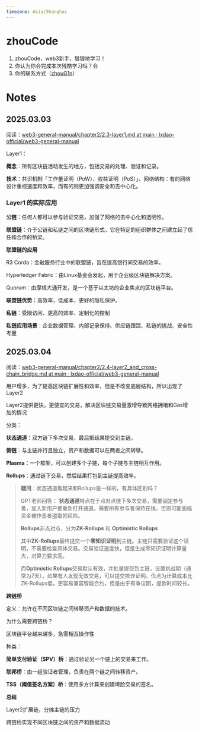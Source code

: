 ```yaml
---
timezone: Asia/Shanghai
---
```


# zhouCode

1. zhouCode，web3新手，狠狠地学习！
2. 你认为你会完成本次残酷学习吗？会
3. 你的联系方式（[zhouG1n](https://t.me/zhouG1n)）

# Notes

<!-- Content_START -->

## 2025.03.03

阅读：[web3-general-manual/chapter2/2.3-layer1.md at main · lxdao-official/web3-general-manual](https://github.com/lxdao-official/web3-general-manual/blob/main/chapter2/2.3-layer1.md)

Layer1：

**概念**：所有区块链活动发生的地方，包括交易的处理、验证和记录。

**技术**：共识机制「工作量证明（PoW）、权益证明（PoS）」、网络结构：有的网络设计重视速度和效率，而有的则更加强调安全和去中心化。

### Layer1 的实际应用

**公链**：任何人都可以参与验证交易，加强了网络的去中心化和透明性。

**联盟链**：介于公链和私链之间的区块链形式，它在特定的组织群体之间建立起了信任和合作的桥梁。

**联盟链的应用**

R3 Corda：金融服务行业中的联盟链，旨在提高银行间交易的效率。

Hyperledger Fabric：由Linux基金会发起，用于企业级区块链解决方案。

Quorum：由摩根大通开发，是一个基于以太坊的企业焦点的区块链平台。

**联盟链优势**：高效率，低成本，更好的隐私保护。

**私链**：受限访问、更高的效率、定制化的控制

**私链应用场景**：企业数据管理、内部记录保持、供应链跟踪、私链的挑战、安全性考量

## 2025.03.04

阅读：[web3-general-manual/chapter2/2.4-layer2_and_cross-chain_bridge.md at main · lxdao-official/web3-general-manual](https://github.com/lxdao-official/web3-general-manual/blob/main/chapter2/2.4-layer2_and_cross-chain_bridge.md)

用户增多，为了提高区块链扩展性和效率，但是不改变底层结构，所以出现了Layer2

Layer2提供更快，更便宜的交易，解决区块链交易量激增导致网络拥堵和Gas增加的情况

分类：

**状态通道**：双方链下多次交易，最后把结果提交到主链。

**侧链**：与主链并行且独立，资产和数据可以在两者之间转移。

**Plasma**：一个框架，可以创建多个子链，每个子链与主链相互作用。

**Rollups**：通过链下交易，然后结果打包到主链提高效率。

> **疑问**：状态通道看起来和Rollups是一样的，有具体区别吗？
>
> GPT老师回答：
> **状态通道**特点在于点对点链下多次交易，需要固定参与者，加入新用户要重新打开通道。需要所有参与者保持在线，否则可能面临资金被作恶者盗取的风险。
>
> **Rollups**非点对点，分为**ZK-Rollups** 和 **Optimistic Rollups**
>
> 其中**ZK-Rollups**最终提交一个**零知识证明**到主链。主链只需要验证这个证明，不需要检查具体交易。交易验证速度快，但是生成零知识证明计算量大，对算力要求高。
>
> 而**Optimistic Rollups**交易默认有效，并批量提交到主链，设置挑战期（通常为7天），如果有人发现无效交易，可以提交欺诈证明。优点为计算成本比ZK-Rollups低，更容易兼容智能合约，但是由于有争议期，提款时间较长。

**跨链桥**

定义：允许在不同区块链之间转移资产和数据的技术。

为什么需要跨链桥？

区块链平台越来越多，急需相互操作性

种类：

**简单支付验证（SPV）桥**：通过验证另一个链上的交易来工作。

**联邦桥**：由一组验证者管理，负责在两个链之间转移资产。

**TSS（阈值签名方案）桥**：使用多方计算来创建垮脸交易的签名。

**总结**

Layer2扩展链，分摊主链的压力

跨链桥实现不同区块链之间的资产和数据流动

<!-- Content_END -->
